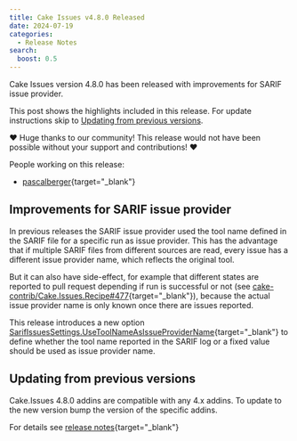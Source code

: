 ```yaml
---
title: Cake Issues v4.8.0 Released
date: 2024-07-19
categories:
  - Release Notes
search:
  boost: 0.5
---
```


Cake Issues version 4.8.0 has been released with improvements for SARIF issue provider.

<!-- more -->

This post shows the highlights included in this release.
For update instructions skip to [Updating from previous versions](#updating-from-previous-versions).

❤ Huge thanks to our community! This release would not have been possible without your support and contributions! ❤

People working on this release:

* [pascalberger](https://github.com/pascalberger){target="_blank"}

## Improvements for SARIF issue provider

In previous releases the SARIF issue provider used the tool name defined in the SARIF file for a specific run as issue provider.
This has the advantage that if multiple SARIF files from different sources are read,
every issue has a different issue provider name, which reflects the original tool.

But it can also have side-effect, for example that different states are reported to pull request depending if run is successful or not
(see [cake-contrib/Cake.Issues.Recipe#477]{target="_blank"}), because the actual issue provider name is only known once there are issues reported.

This release introduces a new option [SarifIssuesSettings.UseToolNameAsIssueProviderName]{target="_blank"} to define whether the tool name reported
in the SARIF log or a fixed value should be used as issue provider name.

## Updating from previous versions

Cake.Issues 4.8.0 addins are compatible with any 4.x addins.
To update to the new version bump the version of the specific addins.

For details see [release notes](https://github.com/cake-contrib/Cake.Issues/releases/tag/4.8.0){target="_blank"}

[cake-contrib/Cake.Issues.Recipe#477]: https://github.com/cake-contrib/Cake.Issues.Recipe/issues/477
[SarifIssuesSettings.UseToolNameAsIssueProviderName]: https://cakebuild.net/api/Cake.Issues.Sarif/SarifIssuesSettings/16594493
